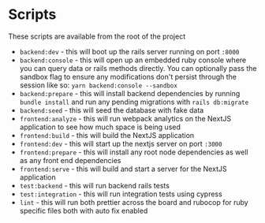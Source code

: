 # Scripts

These scripts are available from the root of the project

- `backend:dev` - this will boot up the rails server running on port `:8000`
- `backend:console` - this will open up an embedded ruby console where you can query data or rails methods directly. You can optionally pass the sandbox flag to ensure any modifications don't persist through the session like so: `yarn backend:console --sandbox`
- `backend:prepare` - this will install backend dependencies by running `bundle install` and run any pending migrations with `rails db:migrate`
- `backend:seed` - this will seed the database with fake data
- `frontend:analyze` - this will run webpack analytics on the NextJS application to see how much space is being used
- `frontend:build` - this will build the NextJS application
- `frontend:dev` - this will start up the nextjs server on port `:3000`
- `frontend:prepare` - this will install any root node dependencies as well as any front end dependencies
- `frontend:serve` - this will build and start a server for the NextJS application
- `test:backend` - this will run backend rails tests
- `test:integration` - this will run integration tests using cypress
- `lint` - this will run both prettier across the board and rubocop for ruby specific files both with auto fix enabled
